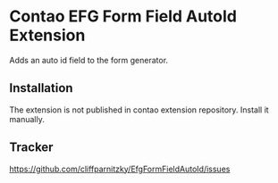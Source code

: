 Contao EFG Form Field AutoId Extension
======================================

Adds an auto id field to the form generator.


Installation
------------

The extension is not published in contao extension repository. Install it manually.


Tracker
-------

https://github.com/cliffparnitzky/EfgFormFieldAutoId/issues